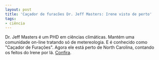 ```yaml
---
layout: post
title: 'Caçador de furacões Dr. Jeff Masters: Irene visto de perto'
tags:
- ciência
---
```


Dr. Jeff Masters é um PHD em ciências climáticas. Mantém uma comunidade on-line tratando só de metereologia. E é conhecido como "Caçador de Furações". Agora ele está perto de North Carolina, contando os feitos do Irene por lá. [Confira](http://www.wunderground.com/blog/JeffMasters/show.html).